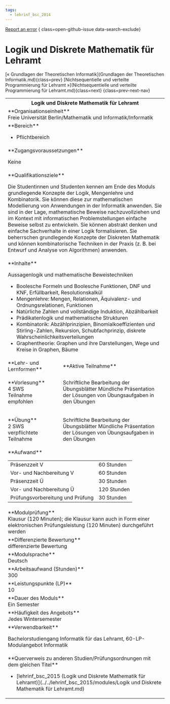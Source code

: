 ```yaml
---
tags:
  - lehrinf_bsc_2014
---
```

[Report an error](https://github.com/SGSSGene/FUB-SUP/issues/new?title=Error%20in%20%22Logik%20und%20Diskrete%20Mathematik%20f%C3%BCr%20Lehramt%22&body=There%20seems%20to%20be%20an%20error%20in%20module%20%22Logik%20und%20Diskrete%20Mathematik%20f%C3%BCr%20Lehramt%22%2E%0A%0A%3CDescribe%20here%20a%20slightly%20more%20detailed%20description%20of%20what%20is%20wrong%3E&labels=bug)
{ class=open-github-issue data-search-exclude}

# Logik und Diskrete Mathematik für Lehramt

[« Grundlagen der Theoretischen Informatik](Grundlagen der Theoretischen Informatik.md){class=prev}
[Nichtsequentielle und verteilte Programmierung für Lehramt »](Nichtsequentielle und verteilte Programmierung für Lehramt.md){class=next}
{class=prev-next-nav}

<table markdown id="moduledesc">
<tr markdown class="moduledesc_head"><th colspan="2">Logik und Diskrete Mathematik für Lehramt </th></tr>
<tr markdown><td colspan="2">**Organisationseinheit**   <br>Freie Universität Berlin/Mathematik und Informatik/Informatik</td></tr>

<tr markdown><td colspan="2">**Bereich**<br>


- Pflichtbereich

</td></tr>

<tr markdown><td colspan="2">**Zugangsvoraussetzungen** <br>

Keine


</td></tr>
<tr markdown><td colspan="2">**Qualifikationsziele**    <br>

Die Studentinnen und Studenten kennen am Ende des Moduls grundlegende
Konzepte der Logik, Mengenlehre und Kombinatorik. Sie können diese zur
mathematischen Modellierung von Anwendungen in der Informatik anwenden. Sie
sind in der Lage, mathematische Beweise nachzuvollziehen und im Kontext mit
informatischen Problemstellungen einfache Beweise selbst zu entwickeln. Sie
können abstrakt denken und einfache Sachverhalte in einer Logik
formalisieren. Sie beherrschen grundlegende Konzepte der Diskreten
Mathematik und können kombinatorische Techniken in der Praxis (z. B. bei
Entwurf und Analyse von Algorithmen) anwenden.


</td></tr>
<tr markdown><td colspan="2">**Inhalte**                <br>

Aussagenlogik und mathematische Beweistechniken

- Boolesche Formeln und Boolesche Funktionen, DNF und KNF, Erfüllbarkeit,
  Resolutionskalkül
- Mengenlehre: Mengen, Relationen, Äquivalenz- und Ordnungsrelationen,
  Funktionen
- Natürliche Zahlen und vollständige Induktion, Abzählbarkeit
- Prädikatenlogik und mathematische Strukturen
- Kombinatorik: Abzählprinzipien, Binomialkoeffizienten und Stirling-Zahlen,
  Rekursion, Schubfachprinzip, diskrete Wahrscheinlichkeitsverteilungen
- Graphentheorie: Graphen und ihre Darstellungen, Wege und Kreise in
  Graphen, Bäume


</td></tr>

<tr markdown><td>**Lehr- und Lernformen**</td><td>**Aktive Teilnahme**</td></tr>
<tr markdown><td> **Vorlesung** <br>4 SWS <br> Teilnahme empfohlen</td><td>

Schriftliche Bearbeitung der Übungsblätter Mündliche Präsentation der Lösungen von Übungsaufgaben in den Übungen
</td></tr>
<tr markdown><td> **Übung** <br>2 SWS <br> verpflichtete Teilnahme</td><td>

Schriftliche Bearbeitung der Übungsblätter Mündliche Präsentation der Lösungen von Übungsaufgaben in den Übungen
</td></tr>
<tr markdown><td colspan="2">**Aufwand**                <br>
<table class="aufwand_table">
<tr><td>Präsenzzeit V</td><td>60 Stunden</td></tr>
<tr><td>Vor- und Nachbereitung V</td><td>60 Stunden</td></tr>
<tr><td>Präsenzzeit Ü</td><td>30 Stunden</td></tr>
<tr><td>Vor- und Nachbereitung Ü</td><td>120 Stunden</td></tr>
<tr><td>Prüfungsvorbereitung und Prüfung</td><td>30 Stunden</td></tr>
</table>

</td></tr>
<tr markdown><td colspan="2">**Modulprüfung**             <br>Klausur (120 Minuten); die Klausur kann auch in Form einer elektronischen
Prüfungsleistung (120 Minuten) durchgeführt werden


</td></tr>
<tr markdown><td colspan="2">**Differenzierte Bewertung** <br>differenzierte Bewertung

</td></tr>
<tr markdown><td colspan="2">**Modulsprache**             <br>Deutsch</td></tr>
<tr markdown><td colspan="2">**Arbeitsaufwand (Stunden)** <br>300</td></tr>
<tr markdown><td colspan="2">**Leistungspunkte (LP)**     <br>10</td></tr>
<tr markdown><td colspan="2">**Dauer des Moduls**         <br>Ein Semester</td></tr>
<tr markdown><td colspan="2">**Häufigkeit des Angebots**  <br>Jedes Wintersemester</td></tr>
<tr markdown><td colspan="2">**Verwendbarkeit**           <br>

Bachelorstudiengang Informatik für das Lehramt, 60-LP-Modulangebot
Informatik


</td></tr>

<tr markdown><td colspan="2">**Querverweis zu anderen Studien/Prüfungsordnungen mit dem gleichen Titel**<br>


- [lehrinf_bsc_2015 (Logik und Diskrete Mathematik für Lehramt)](../../lehrinf_bsc_2015/modules/Logik und Diskrete Mathematik für Lehramt.md)

</td></tr>

</table>
